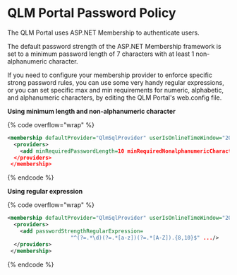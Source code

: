 # QLM Portal Password Policy

The QLM Portal uses ASP.NET Membership to authenticate users.

The default password strength of the ASP.NET Membership framework is set to a minimum password length of 7 characters with at least 1 non-alphanumeric character.

If you need to configure your membership provider to enforce specific strong password rules, you can use some very handy regular expressions, or you can set specific max and min requirements for numeric, alphabetic, and alphanumeric characters, by editing the QLM Portal's web.config file.

**Using minimum length and non-alphanumeric character**

{% code overflow="wrap" %}
```xml
<membership defaultProvider="QlmSqlProvider" userIsOnlineTimeWindow="20">
  <providers>
    <add minRequiredPasswordLength=10 minRequiredNonalphanumericCharacters=2 .../>
  </providers>
 </membership>
```
{% endcode %}

**Using regular expression**

{% code overflow="wrap" %}
```xml
<membership defaultProvider="QlmSqlProvider" userIsOnlineTimeWindow="20">
  <providers>
    <add passwordStrengthRegularExpression=
                    "^(?=.*\d)(?=.*[a-z])(?=.*[A-Z]).{8,10}$" .../>
  </providers>
 </membership>
```
{% endcode %}
